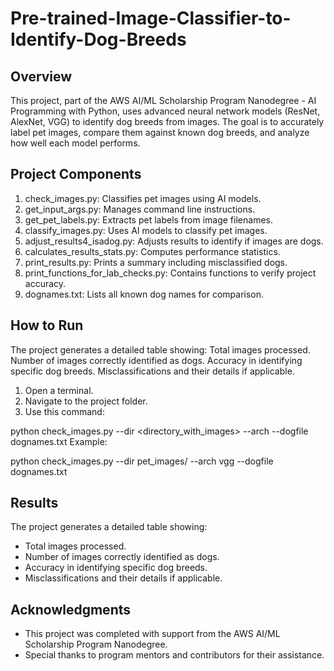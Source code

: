 # Pre-trained-Image-Classifier-to-Identify-Dog-Breeds

## Overview
This project, part of the AWS AI/ML Scholarship Program Nanodegree - AI Programming with Python, uses advanced neural network models (ResNet, AlexNet, VGG) to identify dog breeds from images. The goal is to accurately label pet images, compare them against known dog breeds, and analyze how well each model performs.

## Project Components
1. check_images.py: Classifies pet images using AI models.
2. get_input_args.py: Manages command line instructions.
3. get_pet_labels.py: Extracts pet labels from image filenames.
4. classify_images.py: Uses AI models to classify pet images.
5. adjust_results4_isadog.py: Adjusts results to identify if images are dogs.
6. calculates_results_stats.py: Computes performance statistics.
7. print_results.py: Prints a summary including misclassified dogs.
8. print_functions_for_lab_checks.py: Contains functions to verify project accuracy.
9. dognames.txt: Lists all known dog names for comparison.

## How to Run
The project generates a detailed table showing:
Total images processed.
Number of images correctly identified as dogs.
Accuracy in identifying specific dog breeds.
Misclassifications and their details if applicable.
1. Open a terminal.
2. Navigate to the project folder.
3. Use this command:

python check_images.py --dir <directory_with_images> --arch <model> --dogfile dognames.txt
Example:

python check_images.py --dir pet_images/ --arch vgg --dogfile dognames.txt

## Results
The project generates a detailed table showing:
* Total images processed.
* Number of images correctly identified as dogs.
* Accuracy in identifying specific dog breeds.
* Misclassifications and their details if applicable.


## Acknowledgments
* This project was completed with support from the AWS AI/ML Scholarship Program Nanodegree.
* Special thanks to program mentors and contributors for their assistance.

